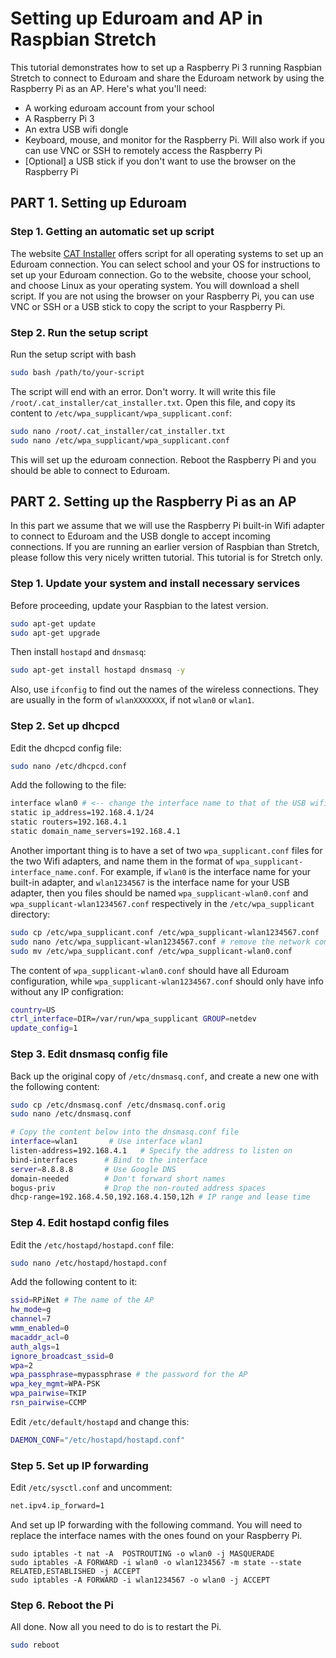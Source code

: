 # Setting up Eduroam and AP in Raspbian Stretch

This tutorial demonstrates how to set up a Raspberry Pi 3 running Raspbian Stretch to connect to Eduroam and share the Eduroam network by using the Raspberry Pi as an AP.  Here's what you'll need:

* A working eduroam account from your school
* A Raspberry Pi 3
* An extra USB wifi dongle
* Keyboard, mouse, and monitor for the Raspberry Pi.  Will also work if you can use VNC or SSH to remotely access the Raspberry Pi
* [Optional] a USB stick if you don't want to use the browser on the Raspberry Pi

## PART 1. Setting up Eduroam

### Step 1. Getting an automatic set up script

The website [CAT Installer](https://cat.eduroam.org/) offers script for all operating systems to set up an Eduroam connection.  You can select school and your OS for instructions to set up your Eduroam connection. Go to the website, choose your school, and choose Linux as your operating system.  You will download a shell script.  If you are not using the browser on your Raspberry Pi, you can use VNC or SSH or a USB stick to copy the script to your Raspberry Pi.

### Step 2. Run the setup script

Run the setup script with bash

```bash
sudo bash /path/to/your-script
```

The script will end with an error.  Don't worry.  It will write this file `/root/.cat_installer/cat_installer.txt`.  Open this file, and copy its content to `/etc/wpa_supplicant/wpa_supplicant.conf`:

```bash
sudo nano /root/.cat_installer/cat_installer.txt
sudo nano /etc/wpa_supplicant/wpa_supplicant.conf
```

This will set up the eduroam connection.  Reboot the Raspberry Pi and you should be able to connect to Eduroam.

## PART 2. Setting up the Raspberry Pi as an AP

In this part we assume that we will use the Raspberry Pi built-in Wifi adapter to connect to Eduroam and the USB dongle to accept incoming connections.  If you are running an earlier version of Raspbian than Stretch, please follow this very nicely written tutorial.  This tutorial is for Stretch only.

### Step 1. Update your system and install necessary services

Before proceeding, update your Raspbian to the latest version.

```bash
sudo apt-get update
sudo apt-get upgrade
```

Then install `hostapd` and `dnsmasq`:

```bash
sudo apt-get install hostapd dnsmasq -y
```

Also, use `ifconfig` to find out the names of the wireless connections.  They are usually in the form of `wlanXXXXXXX`, if not `wlan0` or `wlan1`.

### Step 2. Set up dhcpcd

Edit the dhcpcd config file:

```bash
sudo nano /etc/dhcpcd.conf
```

Add the following to the file:

```bash
interface wlan0 # <-- change the interface name to that of the USB wifi dongle
static ip_address=192.168.4.1/24
static routers=192.168.4.1
static domain_name_servers=192.168.4.1
```

Another important thing is to have a set of two `wpa_supplicant.conf` files for the two Wifi adapters, and name them in the format of `wpa_supplicant-interface_name.conf`.  For example, if `wlan0` is the interface name for your built-in adapter, and `wlan1234567` is the interface name for your USB adapter, then you files should be named `wpa_supplicant-wlan0.conf` and `wpa_supplicant-wlan1234567.conf` respectively in the `/etc/wpa_supplicant` directory:

```bash
sudo cp /etc/wpa_supplicant.conf /etc/wpa_supplicant-wlan1234567.conf
sudo nano /etc/wpa_supplicant-wlan1234567.conf # remove the network configuration here
sudo mv /etc/wpa_supplicant.conf /etc/wpa_supplicant-wlan0.conf
```

The content of `wpa_supplicant-wlan0.conf` should have all Eduroam configuration, while `wpa_supplicant-wlan1234567.conf` should only have info without any IP configration:

```bash
country=US
ctrl_interface=DIR=/var/run/wpa_supplicant GROUP=netdev
update_config=1
```

### Step 3. Edit dnsmasq config file

Back up the original copy of `/etc/dnsmasq.conf`, and create a new one with the following content:

```bash
sudo cp /etc/dnsmasq.conf /etc/dnsmasq.conf.orig
sudo nano /etc/dnsmasq.conf

# Copy the content below into the dnsmasq.conf file
interface=wlan1       # Use interface wlan1
listen-address=192.168.4.1   # Specify the address to listen on
bind-interfaces      # Bind to the interface
server=8.8.8.8       # Use Google DNS
domain-needed        # Don't forward short names
bogus-priv           # Drop the non-routed address spaces
dhcp-range=192.168.4.50,192.168.4.150,12h # IP range and lease time
```

### Step 4. Edit hostapd config files

Edit the `/etc/hostapd/hostapd.conf` file:

```bash
sudo nano /etc/hostapd/hostapd.conf
```

Add the following content to it:

```bash
ssid=RPiNet # The name of the AP
hw_mode=g
channel=7
wmm_enabled=0
macaddr_acl=0
auth_algs=1
ignore_broadcast_ssid=0
wpa=2
wpa_passphrase=mypassphrase # the password for the AP
wpa_key_mgmt=WPA-PSK
wpa_pairwise=TKIP
rsn_pairwise=CCMP
```

Edit `/etc/default/hostapd` and change this:

```bash
DAEMON_CONF="/etc/hostapd/hostapd.conf"
```

### Step 5. Set up IP forwarding

Edit `/etc/sysctl.conf` and uncomment:

```bash
net.ipv4.ip_forward=1
```

And set up IP forwarding with the following command.  You will need to replace the interface names with the ones found on your Raspberry Pi.

```
sudo iptables -t nat -A  POSTROUTING -o wlan0 -j MASQUERADE
sudo iptables -A FORWARD -i wlan0 -o wlan1234567 -m state --state RELATED,ESTABLISHED -j ACCEPT
sudo iptables -A FORWARD -i wlan1234567 -o wlan0 -j ACCEPT
```

### Step 6. Reboot the Pi

All done.  Now all you need to do is to restart the Pi.

```bash
sudo reboot
```
